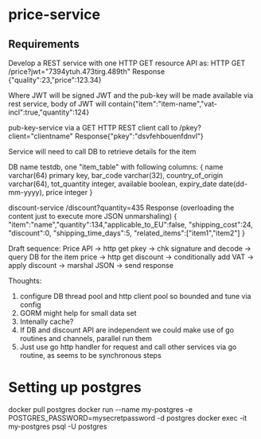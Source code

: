 # price-service

## Requirements
Develop a REST service with one HTTP GET resource API as:
HTTP GET <base-IP>/price?jwt="7394ytuh.473tirg.489th"
Response {"quality":23,"price":123.34}

Where JWT will be signed JWT and the pub-key will be made available via rest service, body of JWT will contain{"item":"item-name","vat-incl":true,"quantity":124}

pub-key-service via a GET HTTP REST client call to <security-service-IP>/pkey?client="clientname"
Response{"pkey":"dsvfehbouenfdnvl"}

Service will need to call DB to retrieve details for the item

DB name testdb, one "item_table" with following columns:
{
    name varchar(64) primary key,
    bar_code varchar(32),
    country_of_origin varchar(64),
    tot_quantity integer,
    available boolean,
    expiry_date date(dd-mm-yyyy),
    price integer
}

discount-service <disc-service-IP>/discount?quantity=435
Response (overloading the content just to execute more JSON unmarshaling)
{
    "item":"name","quantity":134,"applicable_to_EU":false, "shipping_cost":24, "discount":0, "shipping_time_days":5, "related_items":["item1","item2"]
}

Draft sequence:
Price API -> http get pkey -> chk signature and decode -> query DB for the item price -> http get discount -> conditionally add VAT -> apply discount -> marshal JSON -> send response

Thoughts:
1. configure DB thread pool and http client pool so bounded and tune via config
2. GORM might help for small data set
3. Intenally cache?
4. If DB and discount API are independent we could make use of go routines and channels, parallel run them
5. Just use go http handler for request and call other services via go routine, as seems to be synchronous steps

# Setting up postgres
docker pull postgres
docker run --name my-postgres -e POSTGRES_PASSWORD=mysecretpassword -d postgres
docker exec -it my-postgres psql -U postgres
